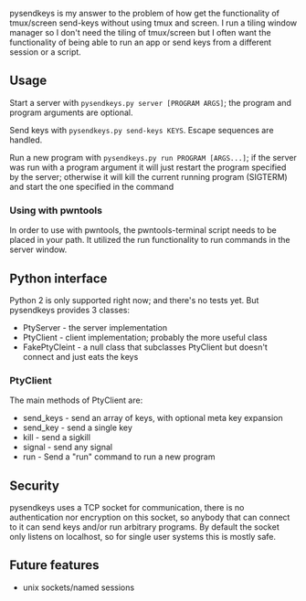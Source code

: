 pysendkeys is my answer to the problem of how get the functionality of tmux/screen send-keys without using tmux and screen.
I run a tiling window manager so I don't need the tiling of tmux/screen but I often want the functionality of being able
to run an app or send keys from a different session or a script.


## Usage
Start a server with `pysendkeys.py server [PROGRAM ARGS]`; the program and program arguments
are optional.

Send keys with `pysendkeys.py send-keys KEYS`. Escape sequences are handled.

Run a new program with `pysendkeys.py run PROGRAM [ARGS...]`; if the server was run with
a program argument it will just restart the program specified by the server; otherwise it will
kill the current running program (SIGTERM) and start the one specified in the command


### Using with pwntools
In order to use with pwntools, the pwntools-terminal script needs to be placed in your path.
It utilized the run functionality to run commands in the server window.

## Python interface
Python 2 is only supported right now; and there's no tests yet. But pysendkeys provides 3 classes:
* PtyServer - the server implementation
* PtyClient - client implementation; probably the more useful class
* FakePtyCleint - a null class that subclasses PtyClient but doesn't connect and just eats the keys

### PtyClient 
The main methods of PtyClient are:
* send_keys - send an array of keys, with optional meta key expansion
* send_key - send a single key
* kill - send a sigkill
* signal - send any signal
* run - Send a "run" command to run a new program

## Security
pysendkeys uses a TCP socket for communication, there is no authentication nor encryption on
this socket, so anybody that can connect to it can send keys and/or run arbitrary programs.
By default the socket only listens on localhost, so for single user systems this is mostly safe.

## Future features
* unix sockets/named sessions
